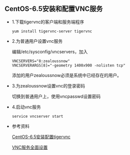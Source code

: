 ## CentOS-6.5安装和配置VNC服务

* 1.下载tigervnc的客户端和服务端程序

    ```
    yum install tigervnc-server tigervnc
    ```
* 2.为普通用户设置vnc服务

    编辑/etc/sysconfig/vncservers，加入
    ```
    VNCSERVERS="8:zealoussnow"
    VNCSERVERARGS[8]="-geometry 1400x900 -nolisten tcp"
    ```
    添加的用户zealoussnow必须是系统中已经存在的用户。

* 3.为zealoussnow设置vnc的登录密码

    切换到普通用户上，使用vncpasswd设置密码

* 4.启动vnc服务

    ```
    service vncserver start
    ```               

* 参考资料

    [CentOS-6.5安装配置tigervnc](http://blog.sina.com.cn/s/blog_6cf180d10102v07j.html)

    [VNC服务全面设置](http://wenku.baidu.com/link?url=JCaAqi004QuvYXbBRvXC1qUZYvjnXHPF8Mx33wPmsUKsXXHl_tQa8npKMwvSYMYhewAv2cTU38PbF0dv3m-4uEiFfH7qFvEQ3AkhPmPfQlu)
